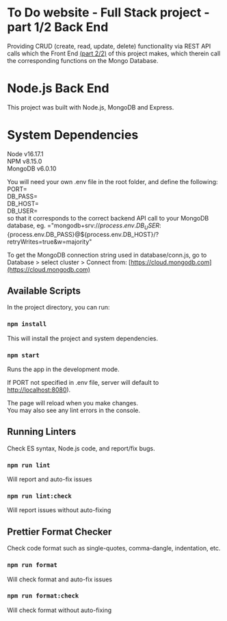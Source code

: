 # To Do website - Full Stack project - part 1/2 Back End

Providing CRUD (create, read, update, delete) functionality via REST API calls which the Front End [(part 2/2)](https://github.com/mbborromeo/todoapp-fullstack-frontend) of this project makes, which therein call the corresponding functions on the Mongo Database.

# Node.js Back End

This project was built with Node.js, MongoDB and Express.

# System Dependencies

Node v16.17.1\
NPM v8.15.0\
MongoDB v6.0.10

You will need your own .env file in the root folder, and define the following:\
PORT=\
DB_PASS=\
DB_HOST=\
DB_USER=\
so that it corresponds to the correct backend API call to your MongoDB database,
eg. ="mongodb+srv://${process.env.DB_USER}:${process.env.DB_PASS}@${process.env.DB_HOST}/?retryWrites=true&w=majority"

To get the MongoDB connection string used in database/conn.js, go to Database > select cluster > Connect from:
[https://cloud.mongodb.com](https://cloud.mongodb.com)

## Available Scripts

In the project directory, you can run:

### `npm install`

This will install the project and system dependencies.

### `npm start`

Runs the app in the development mode.

If PORT not specified in .env file, server will default to [http://localhost:8080](http://localhost:8080)).

The page will reload when you make changes.\
You may also see any lint errors in the console.

## Running Linters

Check ES syntax, Node.js code, and report/fix bugs.

### `npm run lint`

Will report and auto-fix issues

### `npm run lint:check`

Will report issues without auto-fixing

## Prettier Format Checker

Check code format such as single-quotes, comma-dangle, indentation, etc.

### `npm run format`

Will check format and auto-fix issues

### `npm run format:check`

Will check format without auto-fixing
